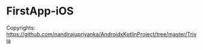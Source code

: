 # FirstApp-iOS

Copyrights: https://github.com/nandirajupriyanka/AndroidxKotlinProject/tree/master/Trivia

